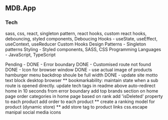 ## MDB.App

### Tech

sass, css, react, singleton pattern, react hooks, custom react hooks, debouncing, styled components,
Deboucing
Hooks - useState, useEffect, useContext, useReducer
Custom Hooks
Design Patterns - Singleton patterns
Styling - Styled components, SASS, CSS
Programming Languages - JavaScript, TypeScript

Pending -
DONE - Error boundary
DONE - Customised route not found
DONE - Icon for browser window
DONE - use actual image of products
hamburger menu backdrop shoule be full width
DONE - update site motto text
block desktop browser
\*\* bookmarkability: maintain state when a sub route is opened directly.
update tech tags in readme above
auto-redirect home in 10 seconds from error boundary
add top brands section on home page
order categories in home page based on rank
add 'isDeleted' property to each product
add order to each product
** create a ranking model for product (dynamic store)
** add store tag to product links
css.escape
manipal social media icons
